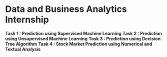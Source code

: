 # Data and Business Analytics Internship
**Task 1 : Prediction using Supervised Machine Learning**
**Task 2 : Prediction using Unsupervised Machine Learning**
**Task 3 : Prediction using Decision Tree Algorithm**
**Task 4 : Stock Market Prediction using Numerical and Textual Analysis**
